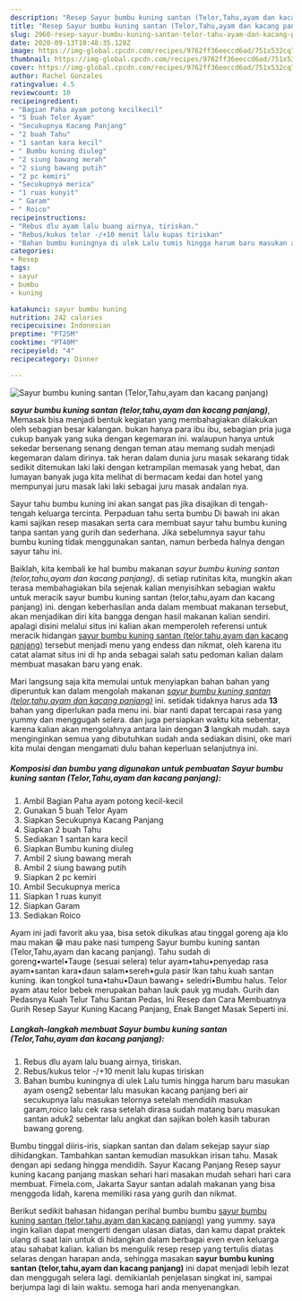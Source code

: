 ```yaml
---
description: "Resep Sayur bumbu kuning santan (Telor,Tahu,ayam dan kacang panjang) Lezat"
title: "Resep Sayur bumbu kuning santan (Telor,Tahu,ayam dan kacang panjang) Lezat"
slug: 2960-resep-sayur-bumbu-kuning-santan-telor-tahu-ayam-dan-kacang-panjang-lezat
date: 2020-09-13T10:48:35.128Z
image: https://img-global.cpcdn.com/recipes/9762ff36eeccd6ad/751x532cq70/sayur-bumbu-kuning-santan-telortahuayam-dan-kacang-panjang-foto-resep-utama.jpg
thumbnail: https://img-global.cpcdn.com/recipes/9762ff36eeccd6ad/751x532cq70/sayur-bumbu-kuning-santan-telortahuayam-dan-kacang-panjang-foto-resep-utama.jpg
cover: https://img-global.cpcdn.com/recipes/9762ff36eeccd6ad/751x532cq70/sayur-bumbu-kuning-santan-telortahuayam-dan-kacang-panjang-foto-resep-utama.jpg
author: Rachel Gonzales
ratingvalue: 4.5
reviewcount: 10
recipeingredient:
- "Bagian Paha ayam potong kecilkecil"
- "5 buah Telor Ayam"
- "Secukupnya Kacang Panjang"
- "2 buah Tahu"
- "1 santan kara kecil"
- " Bumbu kuning diuleg"
- "2 siung bawang merah"
- "2 siung bawang putih"
- "2 pc kemiri"
- "Secukupnya merica"
- "1 ruas kunyit"
- " Garam"
- " Roico"
recipeinstructions:
- "Rebus dlu ayam lalu buang airnya, tiriskan."
- "Rebus/kukus telor -/+10 menit lalu kupas tiriskan"
- "Bahan bumbu kuningnya di ulek Lalu tumis hingga harum baru masukan ayam oseng2 sebentar lalu masukan kacang panjang beri air secukupnya lalu masukan telornya setelah mendidih masukan garam,roico lalu cek rasa setelah dirasa sudah matang baru masukan santan aduk2 sebentar lalu angkat dan sajikan boleh kasih taburan bawang goreng."
categories:
- Resep
tags:
- sayur
- bumbu
- kuning

katakunci: sayur bumbu kuning 
nutrition: 242 calories
recipecuisine: Indonesian
preptime: "PT25M"
cooktime: "PT40M"
recipeyield: "4"
recipecategory: Dinner

---
```



![Sayur bumbu kuning santan (Telor,Tahu,ayam dan kacang panjang)](https://img-global.cpcdn.com/recipes/9762ff36eeccd6ad/751x532cq70/sayur-bumbu-kuning-santan-telortahuayam-dan-kacang-panjang-foto-resep-utama.jpg)

<b><i>sayur bumbu kuning santan (telor,tahu,ayam dan kacang panjang)</i></b>, Memasak bisa menjadi bentuk kegiatan yang membahagiakan dilakukan oleh sebagian besar kalangan. bukan hanya para ibu ibu, sebagian pria juga cukup banyak yang suka dengan kegemaran ini. walaupun hanya untuk sekedar bersenang senang dengan teman atau memang sudah menjadi kegemaran dalam dirinya. tak heran dalam dunia juru masak sekarang tidak sedikit ditemukan laki laki dengan ketrampilan memasak yang hebat, dan lumayan banyak juga kita melihat di bermacam kedai dan hotel yang mempunyai juru masak laki laki sebagai juru masak andalan nya.

Sayur tahu bumbu kuning ini akan sangat pas jika disajikan di tengah-tengah keluarga tercinta. Perpaduan tahu serta bumbu Di bawah ini akan kami sajikan resep masakan serta cara membuat sayur tahu bumbu kuning tanpa santan yang gurih dan sederhana. Jika sebelumnya sayur tahu bumbu kuning tidak menggunakan santan, namun berbeda halnya dengan sayur tahu ini.

Baiklah, kita kembali ke hal bumbu makanan <i>sayur bumbu kuning santan (telor,tahu,ayam dan kacang panjang)</i>. di setiap rutinitas kita, mungkin akan terasa membahagiakan bila sejenak kalian menyisihkan sebagian waktu untuk meracik sayur bumbu kuning santan (telor,tahu,ayam dan kacang panjang) ini. dengan keberhasilan anda dalam membuat makanan tersebut, akan menjadikan diri kita bangga dengan hasil makanan kalian sendiri. apalagi disini melalui situs ini kalian akan memperoleh referensi untuk meracik hidangan <u>sayur bumbu kuning santan (telor,tahu,ayam dan kacang panjang)</u> tersebut menjadi menu yang endess dan nikmat, oleh karena itu catat alamat situs ini di hp anda sebagai salah satu pedoman kalian dalam membuat masakan baru yang enak.


Mari langsung saja kita memulai untuk menyiapkan bahan bahan yang diperuntuk kan dalam mengolah makanan <u><i>sayur bumbu kuning santan (telor,tahu,ayam dan kacang panjang)</i></u> ini. setidak tidaknya harus ada <b>13</b> bahan yang diperlukan pada menu ini. biar nanti dapat tercapai rasa yang yummy dan menggugah selera. dan juga persiapkan waktu kita sebentar, karena kalian akan mengolahnya antara lain dengan <b>3</b> langkah mudah. saya menginginkan semua yang dibutuhkan sudah anda sediakan disini, oke mari kita mulai dengan mengamati dulu bahan keperluan selanjutnya ini.

<!--inarticleads1-->

##### Komposisi dan bumbu yang digunakan untuk pembuatan Sayur bumbu kuning santan (Telor,Tahu,ayam dan kacang panjang):

1. Ambil Bagian Paha ayam potong kecil-kecil
1. Gunakan 5 buah Telor Ayam
1. Siapkan Secukupnya Kacang Panjang
1. Siapkan 2 buah Tahu
1. Sediakan 1 santan kara kecil
1. Siapkan  Bumbu kuning diuleg
1. Ambil 2 siung bawang merah
1. Ambil 2 siung bawang putih
1. Siapkan 2 pc kemiri
1. Ambil Secukupnya merica
1. Siapkan 1 ruas kunyit
1. Siapkan  Garam
1. Sediakan  Roico


Ayam ini jadi favorit aku yaa, bisa setok dikulkas atau tinggal goreng aja klo mau makan 😁 mau pake nasi tumpeng Sayur bumbu kuning santan (Telor,Tahu,ayam dan kacang panjang). Tahu sudah di goreng•wartel•Tauge (sesuai selera) telur ayam•tahu•penyedap rasa ayam•santan kara•daun salam•sereh•gula pasir Ikan tahu kuah santan kuning. ikan tongkol tuna•tahu•Daun bawang+ seledri•Bumbu halus. Telor ayam atau telor bebek merupakan bahan lauk pauk yg mudah. Gurih dan Pedasnya Kuah Telur Tahu Santan Pedas, Ini Resep dan Cara Membuatnya Gurih Resep Sayur Kuning Kacang Panjang, Enak Banget Masak Seperti ini. 

<!--inarticleads2-->

##### Langkah-langkah membuat Sayur bumbu kuning santan (Telor,Tahu,ayam dan kacang panjang):

1. Rebus dlu ayam lalu buang airnya, tiriskan.
1. Rebus/kukus telor -/+10 menit lalu kupas tiriskan
1. Bahan bumbu kuningnya di ulek Lalu tumis hingga harum baru masukan ayam oseng2 sebentar lalu masukan kacang panjang beri air secukupnya lalu masukan telornya setelah mendidih masukan garam,roico lalu cek rasa setelah dirasa sudah matang baru masukan santan aduk2 sebentar lalu angkat dan sajikan boleh kasih taburan bawang goreng.


Bumbu tinggal diiris-iris, siapkan santan dan dalam sekejap sayur siap dihidangkan. Tambahkan santan kemudian masukkan irisan tahu. Masak dengan api sedang hingga mendidih. Sayur Kacang Panjang Resep sayur kuning kacang panjang maskan sehari hari masakan mudah sehari hari cara membuat. Fimela.com, Jakarta Sayur santan adalah makanan yang bisa menggoda lidah, karena memiliki rasa yang gurih dan nikmat. 

Berikut sedikit bahasan hidangan perihal bumbu bumbu <u>sayur bumbu kuning santan (telor,tahu,ayam dan kacang panjang)</u> yang yummy. saya ingin kalian dapat mengerti dengan ulasan diatas, dan kamu dapat praktek ulang di saat lain untuk di hidangkan dalam berbagai even even keluarga atau sahabat kalian. kalian bs mengulik resep resep yang tertulis diatas selaras dengan harapan anda, sehingga masakan <b>sayur bumbu kuning santan (telor,tahu,ayam dan kacang panjang)</b> ini dapat menjadi lebih lezat dan menggugah selera lagi. demikianlah penjelasan singkat ini, sampai berjumpa lagi di lain waktu. semoga hari anda menyenangkan.
